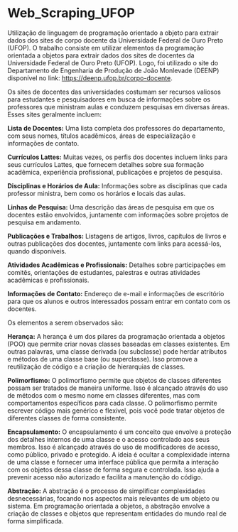 # Web_Scraping_UFOP
Utilização de linguagem de programação orientado a objeto para extrair dados dos sites de corpo docente da Universidade Federal de Ouro Preto (UFOP). O trabalho consiste em utilizar elementos da programação orientada a objetos para extrair dados dos sites de docentes da Universidade Federal de Ouro Preto (UFOP). Logo, foi utilizado o site do Departamento de Engenharia de Produção de João Monlevade (DEENP) disponível no link: https://deenp.ufop.br/corpo-docente.

Os sites de docentes das universidades costumam ser recursos valiosos para estudantes e pesquisadores em busca de informações sobre os professores que ministram aulas e conduzem pesquisas em diversas áreas. Esses sites geralmente incluem:

**Lista de Docentes:** Uma lista completa dos professores do departamento, com seus nomes, títulos acadêmicos, áreas de especialização e informações de contato.

**Currículos Lattes:** Muitas vezes, os perfis dos docentes incluem links para seus currículos Lattes, que fornecem detalhes sobre sua formação acadêmica, experiência profissional, publicações e projetos de pesquisa.

**Disciplinas e Horários de Aula:** Informações sobre as disciplinas que cada professor ministra, bem como os horários e locais das aulas.

**Linhas de Pesquisa:** Uma descrição das áreas de pesquisa em que os docentes estão envolvidos, juntamente com informações sobre projetos de pesquisa em andamento.

**Publicações e Trabalhos:** Listagens de artigos, livros, capítulos de livros e outras publicações dos docentes, juntamente com links para acessá-los, quando disponíveis.

**Atividades Acadêmicas e Profissionais:** Detalhes sobre participações em comitês, orientações de estudantes, palestras e outras atividades acadêmicas e profissionais.

**Informações de Contato:** Endereço de e-mail e informações de escritório para que os alunos e outros interessados possam entrar em contato com os docentes.

Os elementos a serem observados são:

**Herança:**
A herança é um dos pilares da programação orientada a objetos (POO) que permite criar novas classes baseadas em classes existentes. Em outras palavras, uma classe derivada (ou subclasse) pode herdar atributos e métodos de uma classe base (ou superclasse). Isso promove a reutilização de código e a criação de hierarquias de classes.

**Polimorfismo:**
O polimorfismo permite que objetos de classes diferentes possam ser tratados de maneira uniforme. Isso é alcançado através do uso de métodos com o mesmo nome em classes diferentes, mas com comportamentos específicos para cada classe. O polimorfismo permite escrever código mais genérico e flexível, pois você pode tratar objetos de diferentes classes de forma consistente.

**Encapsulamento:**
O encapsulamento é um conceito que envolve a proteção dos detalhes internos de uma classe e o acesso controlado aos seus membros. Isso é alcançado através do uso de modificadores de acesso, como público, privado e protegido. A ideia é ocultar a complexidade interna de uma classe e fornecer uma interface pública que permita a interação com os objetos dessa classe de forma segura e controlada. Isso ajuda a prevenir acesso não autorizado e facilita a manutenção do código.

**Abstração:**
A abstração é o processo de simplificar complexidades desnecessárias, focando nos aspectos mais relevantes de um objeto ou sistema. Em programação orientada a objetos, a abstração envolve a criação de classes e objetos que representam entidades do mundo real de forma simplificada.
